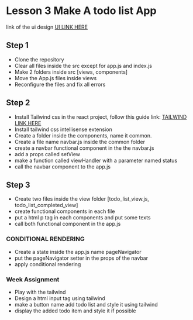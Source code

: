 # Lesson 3 Make A todo list App

link of the ui design [UI LINK HERE](https://tailwindcss.com/docs/guides/create-react-app)

## Step 1

- Clone the repository
- Clear all files inside the src except for app.js and index.js
- Make 2 folders inside src [views, components]
- Move the App.js files inside views
- Reconfigure the files and fix all errors

## Step 2

- Install Tailwind css in the react project, follow this guide link: [TAILWIND LINK HERE](https://tailwindcss.com/docs/guides/create-react-app)
- Install tailwind css intellisense extension
- Create a folder inside the components, name it common.
- Create a file name navbar.js inside the common folder
- create a navbar functional component in the the navbar.js
- add a props called setView
- make a function called viewHandler with a parameter named status
- call the navbar component to the app.js

## Step 3

- Create two files inside the view folder [todo_list_view.js, todo_list_completed_view]
- create functional components in each file
- put a html p tag in each components and put some texts
- call both functional component in the app.js

### CONDITIONAL RENDERING

- Create a state inside the app.js name pageNavigator
- put the pageNavigator setter in the props of the navbar
- apply conditional rendering

### Week Assignment

- Play with the tailwind
- Design a html input tag using tailwind
- make a button name add todo list and style it using tailwind
- display the added todo item and style it if possible
